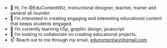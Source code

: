 - 👋 Hi, I’m @EduContentWiz, instructional designer, teacher, trainer and general all rounder.
- 👀 I’m interested in creating engaging and interesting educational content that keeps students engaged.
- 🌱 I’m currently learning h5p, graphic design, javascript
- 💞️ I’m looking to collaborate on creating educational projects. 
- 📫 Reach out to me through my email, educontentwiz@gmail.com

<!---
EduContentWiz/EduContentWiz is a ✨ special ✨ repository because its `README.md` (this file) appears on your GitHub profile.
You can click the Preview link to take a look at your changes.
--->
